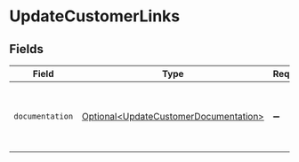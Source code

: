 # UpdateCustomerLinks


## Fields

| Field                                                                                        | Type                                                                                         | Required                                                                                     | Description                                                                                  |
| -------------------------------------------------------------------------------------------- | -------------------------------------------------------------------------------------------- | -------------------------------------------------------------------------------------------- | -------------------------------------------------------------------------------------------- |
| `documentation`                                                                              | [Optional\<UpdateCustomerDocumentation>](../../models/errors/UpdateCustomerDocumentation.md) | :heavy_minus_sign:                                                                           | The URL to the generic Mollie API error handling guide.                                      |